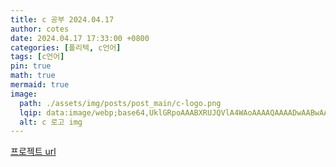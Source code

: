 ```yaml
---
title: c 공부 2024.04.17
author: cotes
date: 2024.04.17 17:33:00 +0800
categories: [폴리텍, c언어]
tags: [c언어]
pin: true
math: true
mermaid: true
image:
  path: ./assets/img/posts/post_main/c-logo.png
  lqip: data:image/webp;base64,UklGRpoAAABXRUJQVlA4WAoAAAAQAAAADwAABwAAQUxQSDIAAAARL0AmbZurmr57yyIiqE8oiG0bejIYEQTgqiDA9vqnsUSI6H+oAERp2HZ65qP/VIAWAFZQOCBCAAAA8AEAnQEqEAAIAAVAfCWkAALp8sF8rgRgAP7o9FDvMCkMde9PK7euH5M1m6VWoDXf2FkP3BqV0ZYbO6NA/VFIAAAA
  alt: c 로고 img
---
```


[프로젝트 url](https://www.canva.com/design/DAGCo1qk-gk/lqnASEsR_LcFc2Xmm2oS8g/edit?utm_content=DAGCo1qk-gk&utm_campaign=designshare&utm_medium=link2&utm_source=sharebutton)
